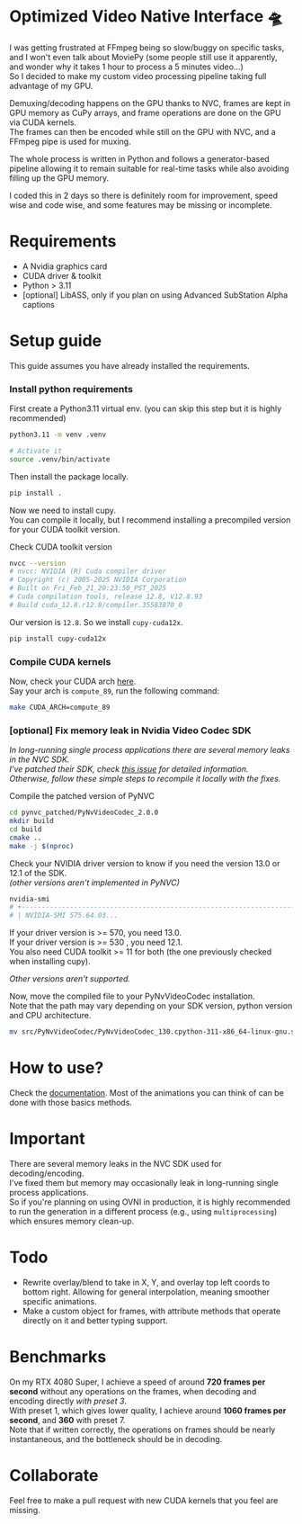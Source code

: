 # Optimized Video Native Interface 🛸
I was getting frustrated at FFmpeg being so slow/buggy on specific tasks, and I won't even talk about MoviePy (some people still use it apparently, and wonder why it takes 1 hour to process a 5 minutes video...)   
So I decided to make my custom video processing pipeline taking full advantage of my GPU.   

Demuxing/decoding happens on the GPU thanks to NVC, frames are kept in GPU memory as CuPy arrays, and frame operations are done on the GPU via CUDA kernels.   
The frames can then be encoded while still on the GPU with NVC, and a FFmpeg pipe is used for muxing.   

The whole process is written in Python and follows a generator-based pipeline allowing it to remain suitable for real-time tasks while also avoiding filling up the GPU memory.   

I coded this in 2 days so there is definitely room for improvement, speed wise and code wise, and some features may be missing or incomplete.   

# Requirements
- A Nvidia graphics card
- CUDA driver & toolkit
- Python > 3.11
- [optional] LibASS, only if you plan on using Advanced SubStation Alpha captions
    
# Setup guide
This guide assumes you have already installed the requirements.   

### Install python requirements

First create a Python3.11 virtual env. (you can skip this step but it is highly recommended)
```sh
python3.11 -m venv .venv

# Activate it
source .venv/bin/activate
```

Then install the package locally.
```sh
pip install .
```

Now we need to install cupy.   
You can compile it locally, but I recommend installing a precompiled version for your CUDA toolkit version.   

Check CUDA toolkit version
```sh
nvcc --version
# nvcc: NVIDIA (R) Cuda compiler driver
# Copyright (c) 2005-2025 NVIDIA Corporation
# Built on Fri_Feb_21_20:23:50_PST_2025
# Cuda compilation tools, release 12.8, V12.8.93
# Build cuda_12.8.r12.8/compiler.35583870_0
```

Our version is `12.8`. So we install `cupy-cuda12x`.
```sh
pip install cupy-cuda12x
```

### Compile CUDA kernels
Now, check your CUDA arch [here](https://developer.nvidia.com/cuda-gpus).   
Say your arch is `compute_89`, run the following command:
```sh
make CUDA_ARCH=compute_89
```

### [optional] Fix memory leak in Nvidia Video Codec SDK
*In long-running single process applications there are several memory leaks in the NVC SDK.*   
*I've patched their SDK, check [this issue](https://github.com/billythegoat356/OVNI/issues/1) for detailed information.*   
*Otherwise, follow these simple steps to recompile it locally with the fixes.*   

Compile the patched version of PyNVC
```sh
cd pynvc_patched/PyNvVideoCodec_2.0.0
mkdir build
cd build
cmake ..
make -j $(nproc)
```

Check your NVIDIA driver version to know if you need the version 13.0 or 12.1 of the SDK.   
*(other versions aren't implemented in PyNVC)*   
```sh
nvidia-smi
# +-----------------------------------------------------------------------------------------+
# | NVIDIA-SMI 575.64.03...
```
If your driver version is >= 570, you need 13.0.   
If your driver version is >= 530 , you need 12.1.   
You also need CUDA toolkit >= 11 for both (the one previously checked when installing cupy).   

*Other versions aren't supported.*   

Now, move the compiled file to your PyNvVideoCodec installation.   
Note that the path may vary depending on your SDK version, python version and CPU architecture.
```sh
mv src/PyNvVideoCodec/PyNvVideoCodec_130.cpython-311-x86_64-linux-gnu.so ../../../.venv/lib/python3.11/site-packages/PyNvVideoCodec
```

# How to use? 
Check the [documentation](docs.md). Most of the animations you can think of can be done with those basics methods.   

# Important
There are several memory leaks in the NVC SDK used for decoding/encoding.   
I've fixed them but memory may occasionally leak in long-running single process applications.   
So if you're planning on using OVNI in production, it is highly recommended to run the generation in a different process (e.g., using `multiprocessing`) which ensures memory clean-up.   

# Todo
- Rewrite overlay/blend to take in X, Y, and overlay top left coords to bottom right. Allowing for general interpolation, meaning smoother specific animations.   
- Make a custom object for frames, with attribute methods that operate directly on it and better typing support.

# Benchmarks
On my RTX 4080 Super, I achieve a speed of around **720 frames per second** without any operations on the frames, when decoding and encoding directly *with preset 3*.   
With preset 1, which gives lower quality, I achieve around **1060 frames per second**, and **360** with preset 7.   
Note that if written correctly, the operations on frames should be nearly instantaneous, and the bottleneck should be in decoding.   

# Collaborate
Feel free to make a pull request with new CUDA kernels that you feel are missing.
